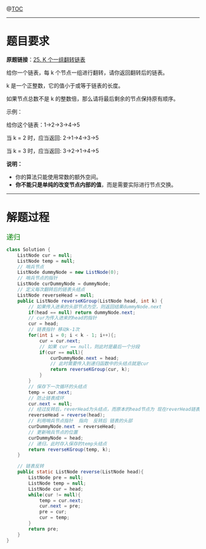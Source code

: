 @[TOC](目录)

***

# 题目要求

**原题链接**：[25. K 个一组翻转链表](https://leetcode-cn.com/problems/reverse-nodes-in-k-group/)

给你一个链表，每 k 个节点一组进行翻转，请你返回翻转后的链表。

k 是一个正整数，它的值小于或等于链表的长度。

如果节点总数不是 k 的整数倍，那么请将最后剩余的节点保持原有顺序。

示例：

给你这个链表：1->2->3->4->5

当 k = 2 时，应当返回: 2->1->4->3->5

当 k = 3 时，应当返回: 3->2->1->4->5

**说明：**

- 你的算法只能使用常数的额外空间。
- **你不能只是单纯的改变节点内部的值**，而是需要实际进行节点交换。

***

# 解题过程

<font color=green size=4>递归</font>

```java
class Solution {
    ListNode cur = null;
    ListNode temp = null;
    // 哨兵节点
    ListNode dummyNode = new ListNode(0);
    // 哨兵节点的指针
    ListNode curDummyNode = dummyNode;
    // 定义每次翻转后的链表头结点
    ListNode reverseHead = null;
    public ListNode reverseKGroup(ListNode head, int k) {
        // 如果传入进来的头部节点为空，则返回结果dummyNode.next
        if(head == null) return dummyNode.next;
        // cur为传入进来的head的指针
        cur = head;
        // 链表指针 移动k-1次
        for(int i = 0; i < k - 1; i++){;
            cur = cur.next;
            // 如果 cur == null，则此时是最后一个分段
            if(cur == null){
                curDummyNode.next = head;
                // 此时需要传入到递归函数中的头结点就是cur
                return reverseKGroup(cur, k);
            }
        }
        // 保存下一次循环的头结点
        temp = cur.next;
        // 防止链表成环
        cur.next = null;
        // 经过反转后，reverHead为头结点，而原本的head节点为 现在reverHead链表的尾节点
        reverseHead = reverse(head);
        // 利用哨兵节点指针  指向  反转后 链表的头部
        curDummyNode.next = reverseHead;
        // 更新哨兵节点的位置
        curDummyNode = head;
        // 递归，此时存入保存的temp头结点
        return reverseKGroup(temp, k);
    }

    // 链表反转
    public static ListNode reverse(ListNode head){
        ListNode pre = null;
        ListNode temp = null;
        ListNode cur = head;
        while(cur != null){
            temp = cur.next;
            cur.next = pre;
            pre = cur;
            cur = temp;
        }
        return pre;
    }
}
```

